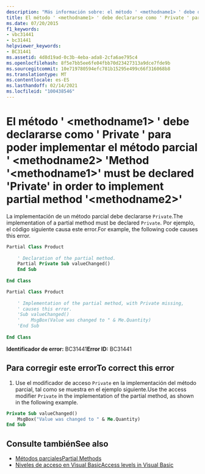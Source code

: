 ```yaml
---
description: "Más información sobre: el método ' <methodname1> ' debe declararse como ' Private ' para poder implementar el método parcial ' <methodname2> '"
title: El método ' <methodname1> ' debe declararse como ' Private ' para poder implementar el método parcial ' <methodname2> '
ms.date: 07/20/2015
f1_keywords:
- vbc31441
- bc31441
helpviewer_keywords:
- BC31441
ms.assetid: 4d8d19ad-0c3b-4eba-ada8-2cfa6ae795c4
ms.openlocfilehash: 8f5e7bb5ee6fe04fbb70d23427313a9dce7fde9b
ms.sourcegitcommit: 10e719780594efc781b15295e499c66f316068b8
ms.translationtype: MT
ms.contentlocale: es-ES
ms.lasthandoff: 02/14/2021
ms.locfileid: "100438546"
---
```

# <a name="method-methodname1-must-be-declared-private-in-order-to-implement-partial-method-methodname2"></a><span data-ttu-id="dcc66-103">El método ' \<methodname1> ' debe declararse como ' Private ' para poder implementar el método parcial ' \<methodname2> '</span><span class="sxs-lookup"><span data-stu-id="dcc66-103">Method '\<methodname1>' must be declared 'Private' in order to implement partial method '\<methodname2>'</span></span>

<span data-ttu-id="dcc66-104">La implementación de un método parcial debe declararse `Private`.</span><span class="sxs-lookup"><span data-stu-id="dcc66-104">The implementation of a partial method must be declared `Private`.</span></span> <span data-ttu-id="dcc66-105">Por ejemplo, el código siguiente causa este error.</span><span class="sxs-lookup"><span data-stu-id="dcc66-105">For example, the following code causes this error.</span></span>  
  
```vb  
Partial Class Product  
  
    ' Declaration of the partial method.  
    Partial Private Sub valueChanged()  
    End Sub  
  
End Class  
```  
  
```vb  
Partial Class Product  
  
    ' Implementation of the partial method, with Private missing,
    ' causes this error.
    'Sub valueChanged()  
    '    MsgBox(Value was changed to " & Me.Quantity)  
    'End Sub  
  
End Class  
```  
  
 <span data-ttu-id="dcc66-106">**Identificador de error:** BC31441</span><span class="sxs-lookup"><span data-stu-id="dcc66-106">**Error ID:** BC31441</span></span>  
  
## <a name="to-correct-this-error"></a><span data-ttu-id="dcc66-107">Para corregir este error</span><span class="sxs-lookup"><span data-stu-id="dcc66-107">To correct this error</span></span>  
  
1. <span data-ttu-id="dcc66-108">Use el modificador de acceso `Private` en la implementación del método parcial, tal como se muestra en el ejemplo siguiente.</span><span class="sxs-lookup"><span data-stu-id="dcc66-108">Use the access modifier `Private` in the implementation of the partial method, as shown in the following example.</span></span>  
  
```vb  
Private Sub valueChanged()  
    MsgBox("Value was changed to " & Me.Quantity)  
End Sub  
```  
  
## <a name="see-also"></a><span data-ttu-id="dcc66-109">Consulte también</span><span class="sxs-lookup"><span data-stu-id="dcc66-109">See also</span></span>

- [<span data-ttu-id="dcc66-110">Métodos parciales</span><span class="sxs-lookup"><span data-stu-id="dcc66-110">Partial Methods</span></span>](../programming-guide/language-features/procedures/partial-methods.md)
- [<span data-ttu-id="dcc66-111">Niveles de acceso en Visual Basic</span><span class="sxs-lookup"><span data-stu-id="dcc66-111">Access levels in Visual Basic</span></span>](../programming-guide/language-features/declared-elements/access-levels.md)
